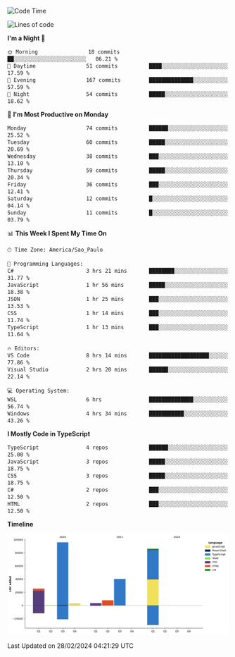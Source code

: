 <!--START_SECTION:waka-->
![Code Time](http://img.shields.io/badge/Code%20Time-2%2C316%20hrs%2013%20mins-blue)

![Lines of code](https://img.shields.io/badge/From%20Hello%20World%20I%27ve%20Written-260.8%20thousand%20lines%20of%20code-blue)

**I'm a Night 🦉** 

```text
🌞 Morning                18 commits          ██░░░░░░░░░░░░░░░░░░░░░░░   06.21 % 
🌆 Daytime                51 commits          ████░░░░░░░░░░░░░░░░░░░░░   17.59 % 
🌃 Evening                167 commits         ██████████████░░░░░░░░░░░   57.59 % 
🌙 Night                  54 commits          █████░░░░░░░░░░░░░░░░░░░░   18.62 % 
```
📅 **I'm Most Productive on Monday** 

```text
Monday                   74 commits          ██████░░░░░░░░░░░░░░░░░░░   25.52 % 
Tuesday                  60 commits          █████░░░░░░░░░░░░░░░░░░░░   20.69 % 
Wednesday                38 commits          ███░░░░░░░░░░░░░░░░░░░░░░   13.10 % 
Thursday                 59 commits          █████░░░░░░░░░░░░░░░░░░░░   20.34 % 
Friday                   36 commits          ███░░░░░░░░░░░░░░░░░░░░░░   12.41 % 
Saturday                 12 commits          █░░░░░░░░░░░░░░░░░░░░░░░░   04.14 % 
Sunday                   11 commits          █░░░░░░░░░░░░░░░░░░░░░░░░   03.79 % 
```


📊 **This Week I Spent My Time On** 

```text
🕑︎ Time Zone: America/Sao_Paulo

💬 Programming Languages: 
C#                       3 hrs 21 mins       ████████░░░░░░░░░░░░░░░░░   31.77 % 
JavaScript               1 hr 56 mins        █████░░░░░░░░░░░░░░░░░░░░   18.38 % 
JSON                     1 hr 25 mins        ███░░░░░░░░░░░░░░░░░░░░░░   13.53 % 
CSS                      1 hr 14 mins        ███░░░░░░░░░░░░░░░░░░░░░░   11.74 % 
TypeScript               1 hr 13 mins        ███░░░░░░░░░░░░░░░░░░░░░░   11.64 % 

🔥 Editors: 
VS Code                  8 hrs 14 mins       ███████████████████░░░░░░   77.86 % 
Visual Studio            2 hrs 20 mins       ██████░░░░░░░░░░░░░░░░░░░   22.14 % 

💻 Operating System: 
WSL                      6 hrs               ██████████████░░░░░░░░░░░   56.74 % 
Windows                  4 hrs 34 mins       ███████████░░░░░░░░░░░░░░   43.26 % 
```

**I Mostly Code in TypeScript** 

```text
TypeScript               4 repos             ██████░░░░░░░░░░░░░░░░░░░   25.00 % 
JavaScript               3 repos             █████░░░░░░░░░░░░░░░░░░░░   18.75 % 
CSS                      3 repos             █████░░░░░░░░░░░░░░░░░░░░   18.75 % 
C#                       2 repos             ███░░░░░░░░░░░░░░░░░░░░░░   12.50 % 
HTML                     2 repos             ███░░░░░░░░░░░░░░░░░░░░░░   12.50 % 
```



**Timeline**

![Lines of Code chart](https://raw.githubusercontent.com/jonhoffmam/jonhoffmam/master/assets/bar_graph.png)


 Last Updated on 28/02/2024 04:21:29 UTC
<!--END_SECTION:waka-->

